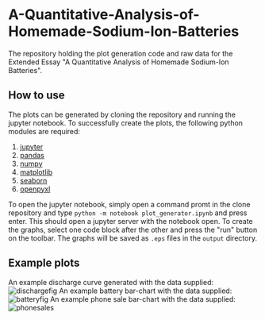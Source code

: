 # A-Quantitative-Analysis-of-Homemade-Sodium-Ion-Batteries
The repository holding the plot generation code and raw data for the Extended Essay "A Quantitative Analysis of Homemade Sodium-Ion Batteries".

## How to use
The plots can be generated by cloning the repository and running the jupyter notebook. To successfully create the plots, the following python modules are required:
  1. [jupyter](https://pypi.org/project/jupyter/)
  2. [pandas](https://pypi.org/project/pandas/)
  3. [numpy](https://pypi.org/project/numpy/)
  4. [matplotlib](https://pypi.org/project/matplotlib/)
  5. [seaborn](https://pypi.org/project/seaborn/)
  6. [openpyxl](https://pypi.org/project/openpyxl/)

To open the jupyter notebook, simply open a command promt in the clone repository and type `python -m notebook plot_generator.ipynb` and press enter. This should open a jupyter server with the notebook open. To create the graphs, select one code block after the other and press the "run" button on the toolbar. The graphs will be saved as `.eps` files in the `output` directory.

## Example plots
An example discharge curve generated with the data supplied:
![dischargefig](https://user-images.githubusercontent.com/108400115/200205388-f41f360a-8553-4414-b458-ac6d5cc31e2f.png)
An example battery bar-chart with the data supplied:
![batteryfig](https://user-images.githubusercontent.com/108400115/200205394-3990d5d1-3765-488c-b6f1-0812d75a7612.png)
An example phone sale bar-chart with the data supplied:
![phonesales](https://user-images.githubusercontent.com/108400115/200205397-04f1b62c-62c5-4873-a743-db43a1e44c93.png)
